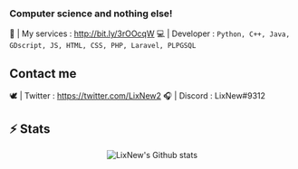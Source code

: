 ### Computer science and nothing else! 

🤝 | My services : http://bit.ly/3rOOcqW
💻 | Developer : ```Python, C++, Java, GDscript, JS, HTML, CSS, PHP, Laravel, PLPGSQL```

## Contact me
🕊️ | Twitter : https://twitter.com/LixNew2
🎧 | Discord : LixNew#9312

## ⚡ Stats
<p align="center">

  <img src="https://github-readme-stats.vercel.app/api?username=LixNew2&theme=tokyonight&show_icons=true&count_private=true" alt="LixNew's Github stats">
</p>
